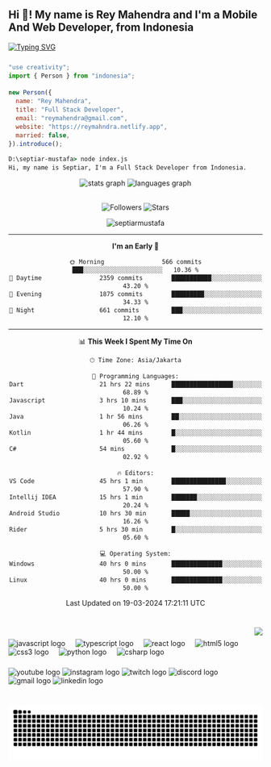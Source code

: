 <h2 align="left">Hi 👋! My name is Rey Mahendra and I'm a Mobile And Web Developer, from Indonesia</h2>

[![Typing SVG](https://readme-typing-svg.herokuapp.com?size=18&center=false&vCenter=true&width=420&lines=Fullstack+Developer+with+True+Passion)](https://git.io/typing-svg)

###

###

```js
"use creativity";
import { Person } from "indonesia";

new Person({
  name: "Rey Mahendra",
  title: "Full Stack Developer",
  email: "reymahendra@gmail.com",
  website: "https://reymahndra.netlify.app",
  married: false,
}).introduce();
```

```cmd
D:\septiar-mustafa> node index.js
Hi, my name is Septiar, I'm a Full Stack Developer from Indonesia.
```

<div align="center">
  <img src="https://github-readme-stats.vercel.app/api?username=reymahendra&hide_title=false&hide_rank=false&show_icons=true&include_all_commits=true&count_private=true&disable_animations=false&theme=gruvbox&locale=en&hide_border=true" height="150" alt="stats graph"  />
  <img src="https://github-readme-stats.vercel.app/api/top-langs?username=reymahendra&locale=en&hide_title=false&layout=compact&card_width=320&langs_count=5&theme=gruvbox&hide_border=true" height="150" width="" alt="languages graph"  />
</div>

<br>

<div align="center">

![Followers](https://img.shields.io/github/followers/septiarmustafa?label=Followers) ![Stars](https://img.shields.io/github/stars/septiarmustafa?label=Stars)

<p align="center"> <img src="https://komarev.com/ghpvc/?username=septiarmustafa&label=Profile%20views&color=0e75b6&style=flat" alt="septiarmustafa" /> </p>

---

<!--START_SECTION-->

**I'm an Early 🐤**

```text
🌞 Morning                566 commits         ███░░░░░░░░░░░░░░░░░░░░░░   10.36 %
🌆 Daytime                2359 commits        ███████████░░░░░░░░░░░░░░   43.20 %
🌃 Evening                1875 commits        █████████░░░░░░░░░░░░░░░░   34.33 %
🌙 Night                  661 commits         ███░░░░░░░░░░░░░░░░░░░░░░   12.10 %
```

---

📊 **This Week I Spent My Time On**

```text
🕑︎ Time Zone: Asia/Jakarta

💬 Programming Languages:
Dart                     21 hrs 22 mins      █████████████████░░░░░░░░   68.89 %
Javascript               3 hrs 10 mins       ███░░░░░░░░░░░░░░░░░░░░░░   10.24 %
Java                     1 hr 56 mins        ██░░░░░░░░░░░░░░░░░░░░░░░   06.26 %
Kotlin                   1 hr 44 mins        █░░░░░░░░░░░░░░░░░░░░░░░░   05.60 %
C#                       54 mins             █░░░░░░░░░░░░░░░░░░░░░░░░   02.92 %

🔥 Editors:
VS Code                  45 hrs 1 min        ███████████████░░░░░░░░░░   57.90 %
Intellij IDEA            15 hrs 1 min        ███████░░░░░░░░░░░░░░░░░░   20.24 %
Android Studio           10 hrs 30 min       █████░░░░░░░░░░░░░░░░░░░░   16.26 %
Rider                    5 hrs 30 min        █░░░░░░░░░░░░░░░░░░░░░░░░   05.60 %

💻 Operating System:
Windows                  40 hrs 0 mins       ██████████████░░░░░░░░░░░   50.00 %
Linux                    40 hrs 0 mins       ██████████████░░░░░░░░░░░   50.00 %
```

Last Updated on 19-03-2024 17:21:11 UTC

<!--END_SECTION-->

###

###

<div align="center">
   <img src="https://github-readme-streak-stats.herokuapp.com/?user=reymahendra&theme=gruvbox&hide_border=true" height="" alt="">
</div>


<img align="right" height="150" src="https://drive.google.com/file/d/1Kj5aMhej6aYMKcdlXsr7EeXQZ4CT5RLa/view?usp=sharing"  />


###

<div align="left">
  <img src="https://cdn.jsdelivr.net/gh/devicons/devicon/icons/javascript/javascript-original.svg" height="30" alt="javascript logo"  />
  <img width="12" />
  <img src="https://cdn.jsdelivr.net/gh/devicons/devicon/icons/typescript/typescript-original.svg" height="30" alt="typescript logo"  />
  <img width="12" />
  <img src="https://cdn.jsdelivr.net/gh/devicons/devicon/icons/react/react-original.svg" height="30" alt="react logo"  />
  <img width="12" />
  <img src="https://cdn.jsdelivr.net/gh/devicons/devicon/icons/html5/html5-original.svg" height="30" alt="html5 logo"  />
  <img width="12" />
  <img src="https://cdn.jsdelivr.net/gh/devicons/devicon/icons/css3/css3-original.svg" height="30" alt="css3 logo"  />
  <img width="12" />
  <img src="https://cdn.jsdelivr.net/gh/devicons/devicon/icons/python/python-original.svg" height="30" alt="python logo"  />
  <img width="12" />
  <img src="https://cdn.jsdelivr.net/gh/devicons/devicon/icons/csharp/csharp-original.svg" height="30" alt="csharp logo"  />
</div>

###

<div align="left">
  <img src="https://img.shields.io/static/v1?message=Youtube&logo=youtube&label=&color=FF0000&logoColor=white&labelColor=&style=for-the-badge" height="35" alt="youtube logo"  />
  <img src="https://img.shields.io/static/v1?message=Instagram&logo=instagram&label=&color=E4405F&logoColor=white&labelColor=&style=for-the-badge" height="35" alt="instagram logo"  />
  <img src="https://img.shields.io/static/v1?message=Twitch&logo=twitch&label=&color=9146FF&logoColor=white&labelColor=&style=for-the-badge" height="35" alt="twitch logo"  />
  <img src="https://img.shields.io/static/v1?message=Discord&logo=discord&label=&color=7289DA&logoColor=white&labelColor=&style=for-the-badge" height="35" alt="discord logo"  />
  <img src="https://img.shields.io/static/v1?message=Gmail&logo=gmail&label=&color=D14836&logoColor=white&labelColor=&style=for-the-badge" height="35" alt="gmail logo"  />
  <img src="https://img.shields.io/static/v1?message=LinkedIn&logo=linkedin&label=&color=0077B5&logoColor=white&labelColor=&style=for-the-badge" height="35" alt="linkedin logo"  />
</div>

###

###

<br clear="both">

<img src="https://raw.githubusercontent.com/reymahendra/reymahendra/output/snake.svg" alt="Snake animation" />

###
